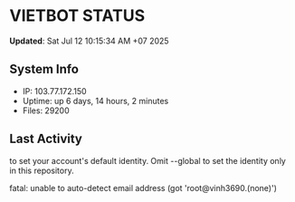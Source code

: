 # VIETBOT STATUS
**Updated**: Sat Jul 12 10:15:34 AM +07 2025

## System Info
- IP: 103.77.172.150
- Uptime: up 6 days, 14 hours, 2 minutes
- Files: 29200

## Last Activity

to set your account's default identity.
Omit --global to set the identity only in this repository.

fatal: unable to auto-detect email address (got 'root@vinh3690.(none)')
